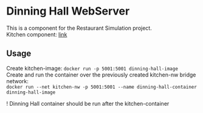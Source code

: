 # Dinning Hall WebServer
This is a component for the Restaurant Simulation project.<br>
Kitchen component: <a href="https://github.com/dimatrubca/PR-Lab1-Kitchen">link</a>

## Usage
Create kitchen-image: ```docker run -p 5001:5001 dinning-hall-image```<br>
Create and run the container over the previously created kitchen-nw bridge network:<br> ```docker run --net kitchen-nw -p 5001:5001 --name dinning-hall-container dinning-hall-image```



! Dinning Hall container should be run after the kitchen-container
